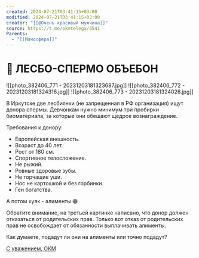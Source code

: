 ```yaml
---
created: 2024-07-21T03:41:15+03:00
modified: 2024-07-21T03:41:15+03:00
creator: "[[@Очень красивый мужчина]]"
source: https://t.me/okmtelega/3541
Parents:
  - "[[Маносфера]]"
---
```


# 📢 ЛЕСБО-СПЕРМО ОБЪЕБОН

![[photo_382406_771 - 20231203181323687.jpg]]
![[photo_382406_772 - 20231203181324316.jpg]]
![[photo_382406_773 - 20231203181324026.jpg]]

В Иркутске две лесбиянки (не запрещенная в РФ организация) ищут донора спермы. Девчонкам нужно минимум три пробирки биоматериала, за которые они обещают щедрое вознаграждение.

Требования к донору:  
- Европейская внешность.
- Возраст до 40 лет. 
- Рост от 180 см. 
- Спортивное телосложение.
- Не рыжий. 
- Ровные здоровые зубы. 
- Не торчащие уши. 
- Нос не картошкой и без горбинки. 
- Ген богатства. 

А потом хуяк - алименты 😁

Обратите внимание, на третьей картинке написано, что донор должен отказаться от родительских прав. Только вот отказ от родительских прав не освобождает от обязанности выплачивать алименты.  

Как думаете, подадут ли они на алименты или точно подадут?

[С уважением, ОКМ](https://t.me/okmtelega)
